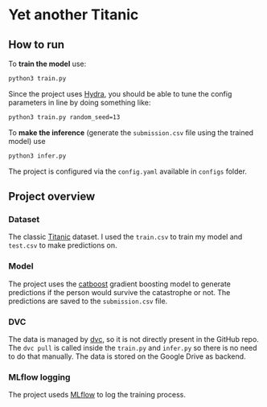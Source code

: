 # Yet another Titanic

## How to run

To **train the model** use:

```bash
python3 train.py
```

Since the project uses [Hydra](https://hydra.cc/), you should be able to
tune the config parameters in line by doing something like:

```bash
python3 train.py random_seed=13
```

To **make the inference** (generate the `submission.csv` file using the trained model) use

```bash
python3 infer.py
```

The project is configured via the `config.yaml` available in `configs` folder.

## Project overview

### Dataset
The classic [Titanic](https://www.kaggle.com/competitions/titanic) dataset.
I used the `train.csv` to train my model and `test.csv` to make predictions on.

### Model
The project uses the [catboost](https://catboost.ai/) gradient boosting model to generate predictions
if the person would survive the catastrophe or not. The predictions are saved to
the `submission.csv` file.

### DVC
The data is managed by [dvc](https://dvc.org/), so it is not directly present in the GitHub
repo. The `dvc pull` is called inside the `train.py` and `infer.py` so there is no
need to do that manually. The data is stored on the Google Drive as backend.

### MLflow logging

The project useds [MLflow](https://mlflow.org/) to log the training process.
